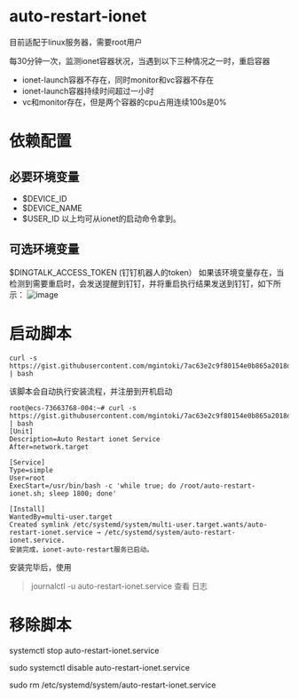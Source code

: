 # auto-restart-ionet
目前适配于linux服务器，需要root用户

每30分钟一次，监测ionet容器状况，当遇到以下三种情况之一时，重启容器
- ionet-launch容器不存在，同时monitor和vc容器不存在
- ionet-launch容器持续时间超过一小时
- vc和monitor存在，但是两个容器的cpu占用连续100s是0%

# 依赖配置
## 必要环境变量
- $DEVICE_ID
- $DEVICE_NAME
- $USER_ID
以上均可从ionet的启动命令拿到。

## 可选环境变量 
$DINGTALK_ACCESS_TOKEN (钉钉机器人的token）
如果该环境变量存在，当检测到需要重启时，会发送提醒到钉钉，并将重启执行结果发送到钉钉，如下所示：
![image](https://github.com/prolifera/auto-restart-ionet/assets/28798140/a8670b5a-7972-487d-998b-15d8179a9d5c)


# 启动脚本
```
curl -s https://gist.githubusercontent.com/mgintoki/7ac63e2c9f80154e0b865a2018dc3f86/raw | bash
```

该脚本会自动执行安装流程，并注册到开机启动
```
root@ecs-73663768-004:~# curl -s https://gist.githubusercontent.com/mgintoki/7ac63e2c9f80154e0b865a2018dc3f86/raw | bash
[Unit]
Description=Auto Restart ionet Service
After=network.target

[Service]
Type=simple
User=root
ExecStart=/usr/bin/bash -c 'while true; do /root/auto-restart-ionet.sh; sleep 1800; done'

[Install]
WantedBy=multi-user.target
Created symlink /etc/systemd/system/multi-user.target.wants/auto-restart-ionet.service → /etc/systemd/system/auto-restart-ionet.service.
安装完成，ionet-auto-restart服务已启动。
```

安装完毕后，使用 
> journalctl -u auto-restart-ionet.service
查看 日志

# 移除脚本

systemctl stop auto-restart-ionet.service

sudo systemctl disable auto-restart-ionet.service

sudo rm /etc/systemd/system/auto-restart-ionet.service

